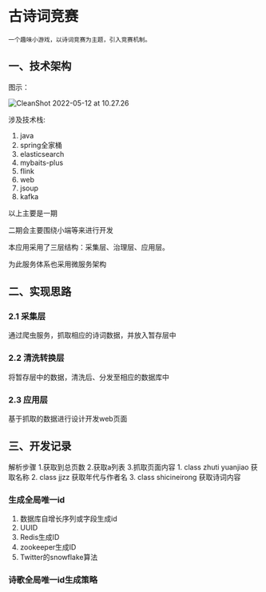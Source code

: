 # 古诗词竞赛

```
一个趣味小游戏，以诗词竞赛为主题，引入竞赛机制。
```



## 一、技术架构

图示：

![CleanShot 2022-05-12 at 10.27.26](http://rgr3ifyzo.sabkt.gdipper.comtypora_img/CleanShot%202022-05-12%20at%2010.27.26.png)

涉及技术栈:

1. java
2. spring全家桶
3. elasticsearch
4. mybaits-plus
5. flink
6. web
7. jsoup
8. kafka

以上主要是一期

二期会主要围绕小端等来进行开发

本应用采用了三层结构：采集层、治理层、应用层。

为此服务体系也采用微服务架构

## 二、实现思路

### 2.1 采集层

通过爬虫服务，抓取相应的诗词数据，并放入暂存层中

### 2.2 清洗转换层

将暂存层中的数据，清洗后、分发至相应的数据库中

### 2.3 应用层

基于抓取的数据进行设计开发web页面

## 三、开发记录

解析步骤
1.获取到总页数
2.获取a列表
3.抓取页面内容
	1. class zhuti yuanjiao 获取名称
	2. class jjzz 获取年代与作者名
	3. class shicineirong 获取诗词内容


### 生成全局唯一id

1. 数据库自增长序列或字段生成id
2. UUID
3. Redis生成ID
4. zookeeper生成ID
5. Twitter的snowflake算法

### 诗歌全局唯一id生成策略



  